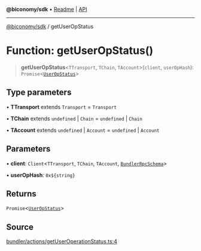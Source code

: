 **@biconomy/sdk** • [Readme](../README.md) \| [API](../globals.md)

***

[@biconomy/sdk](../README.md) / getUserOpStatus

# Function: getUserOpStatus()

> **getUserOpStatus**\<`TTransport`, `TChain`, `TAccount`\>(`client`, `userOpHash`): `Promise`\<[`UserOpStatus`](../type-aliases/UserOpStatus.md)\>

## Type parameters

• **TTransport** extends `Transport` = `Transport`

• **TChain** extends `undefined` \| `Chain` = `undefined` \| `Chain`

• **TAccount** extends `undefined` \| `Account` = `undefined` \| `Account`

## Parameters

• **client**: `Client`\<`TTransport`, `TChain`, `TAccount`, [`BundlerRpcSchema`](../type-aliases/BundlerRpcSchema.md)\>

• **userOpHash**: ```0x${string}```

## Returns

`Promise`\<[`UserOpStatus`](../type-aliases/UserOpStatus.md)\>

## Source

[bundler/actions/getUserOperationStatus.ts:4](https://github.com/bcnmy/sdk/blob/main/src/bundler/actions/getUserOperationStatus.ts#L4)
